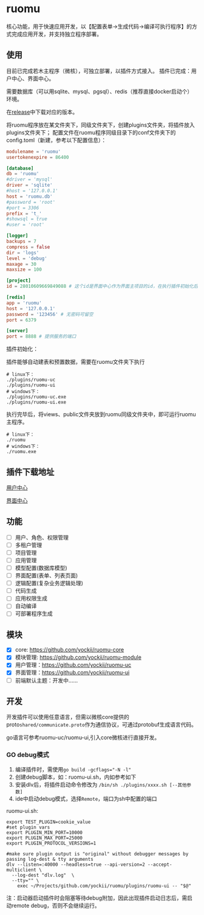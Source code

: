 # ruomu
核心功能，用于快速应用开发，以【配置表单->生成代码->编译可执行程序】的方式完成应用开发，并支持独立程序部署。

## 使用
目前已完成若木主程序（微核），可独立部署，以插件方式接入。
插件已完成：用户中心、界面中心。

需要数据库（可以用sqlite、mysql、pgsql）、redis（推荐直接docker启动个）环境。

在[release](https://github.com/yockii/ruomu/releases)中下载对应的版本。

将ruomu程序放在某文件夹下，同级文件夹下，创建plugins文件夹，将插件放入plugins文件夹下；
配置文件在ruomu程序同级目录下的conf文件夹下的config.toml（新建，参考以下配置信息）：
```toml
modulename = 'ruomu'
usertokenexpire = 86400

[database]
db = 'ruomu'
#driver = 'mysql'
driver = 'sqlite'
#host = '127.0.0.1'
host = 'ruomu.db'
#password = 'root'
#port = 3306
prefix = 't_'
#showsql = true
#user = 'root'

[logger]
backups = 7
compress = false
dir = 'logs'
level = 'debug'
maxage = 30
maxsize = 100

[project]
id = 28010609669849088 # 这个id是界面中心作为界面主项目的id，在执行插件初始化后自动写入

[redis]
app = 'ruomu'
host = '127.0.0.1'
password = '123456' # 无密码可留空
port = 6379

[server]
port = 8888 # 提供服务的端口

```

插件初始化：

插件能够自动建表和预置数据，需要在ruomu文件夹下执行
```shell
# linux下：
./plugins/ruomu-uc
./plugins/ruomu-ui
# windows下：
./plugins/ruomu-uc.exe
./plugins/ruomu-ui.exe
```
执行完毕后，将views、public文件夹放到ruomu同级文件夹中，即可运行ruomu主程序。
```shell
# linux下：
./ruomu
# windows下：
./ruomu.exe
```

## 插件下载地址
[用户中心](https://github.com/yockii/ruomu-uc/releases)

[界面中心](https://github.com/yockii/ruomu-ui/releases)



## 功能
- [ ] 用户、角色、权限管理
- [ ] 多租户管理
- [ ] 项目管理
- [ ] 应用管理
- [ ] 模型配置(数据库模型)
- [ ] 界面配置(表单、列表页面)
- [ ] 逻辑配置(复杂业务逻辑处理)
- [ ] 代码生成
- [ ] 应用权限生成
- [ ] 自动编译
- [ ] 可部署程序生成

## 模块
- [x] core: https://github.com/yockii/ruomu-core
- [x] 模块管理: https://github.com/yockii/ruomu-module
- [x] 用户管理：https://github.com/yockii/ruomu-uc
- [x] 界面管理：https://github.com/yockii/ruomu-ui
- [ ] 前端默认主题：开发中……

## 开发
开发插件可以使用任意语言，但需以微核core提供的proto`shared/communicate.proto`作为通信协议，可通过protobuf生成语言代码。

go语言可参考ruomu-uc/ruomu-ui,引入core微核进行直接开发。

### GO debug模式
1. 编译插件时，需使用`go build -gcflags="-N -l"`
2. 创建debug脚本，如：ruomu-ui.sh，内如参考如下
3. 安装dlv后，将插件启动命令修改为 `/bin/sh ./plugins/xxxx.sh [--其他参数]`
4. ide中启动debug模式，选择`Remote`，端口为sh中配置的端口

ruomu-ui.sh:
```shell
export TEST_PLUGIN=cookie_value
#set plugin vars
export PLUGIN_MIN_PORT=10000
export PLUGIN_MAX_PORT=25000
export PLUGIN_PROTOCOL_VERSIONS=1

#make sure plugin output is "original" without debugger messages by passing log-dest & tty arguments
dlv --listen=:40000 --headless=true --api-version=2 --accept-multiclient \
  --log-dest "dlv.log"  \
  --tty="" \
    exec ~/Projects/github.com/yockii/ruomu/plugins/ruomu-ui -- "$@"
```
注：启动器启动插件时会阻塞等待debug附加，因此出现插件启动日志后，需启动remote debug，否则不会继续运行。